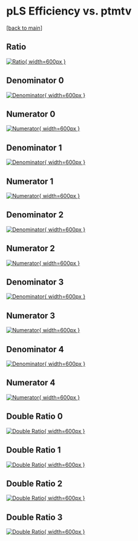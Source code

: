 # pLS Efficiency vs. ptmtv

[[back to main](./)]



## Ratio

[![Ratio](../mtv/var/pLS_loweta_0_1_eff_ptmtv.png){ width=600px }](../mtv/var/pLS_loweta_0_1_eff_ptmtv.pdf)

## Denominator 0

[![Denominator](../mtv/den/pLS_loweta_0_1_eff_ptmtv_den0.png){ width=600px }](../mtv/den/pLS_loweta_0_1_eff_ptmtv_den0.pdf)

## Numerator 0

[![Numerator](../mtv/num/pLS_loweta_0_1_eff_ptmtv_num0.png){ width=600px }](../mtv/num/pLS_loweta_0_1_eff_ptmtv_num0.pdf)

## Denominator 1

[![Denominator](../mtv/den/pLS_loweta_0_1_eff_ptmtv_den1.png){ width=600px }](../mtv/den/pLS_loweta_0_1_eff_ptmtv_den1.pdf)

## Numerator 1

[![Numerator](../mtv/num/pLS_loweta_0_1_eff_ptmtv_num1.png){ width=600px }](../mtv/num/pLS_loweta_0_1_eff_ptmtv_num1.pdf)

## Denominator 2

[![Denominator](../mtv/den/pLS_loweta_0_1_eff_ptmtv_den2.png){ width=600px }](../mtv/den/pLS_loweta_0_1_eff_ptmtv_den2.pdf)

## Numerator 2

[![Numerator](../mtv/num/pLS_loweta_0_1_eff_ptmtv_num2.png){ width=600px }](../mtv/num/pLS_loweta_0_1_eff_ptmtv_num2.pdf)

## Denominator 3

[![Denominator](../mtv/den/pLS_loweta_0_1_eff_ptmtv_den3.png){ width=600px }](../mtv/den/pLS_loweta_0_1_eff_ptmtv_den3.pdf)

## Numerator 3

[![Numerator](../mtv/num/pLS_loweta_0_1_eff_ptmtv_num3.png){ width=600px }](../mtv/num/pLS_loweta_0_1_eff_ptmtv_num3.pdf)

## Denominator 4

[![Denominator](../mtv/den/pLS_loweta_0_1_eff_ptmtv_den4.png){ width=600px }](../mtv/den/pLS_loweta_0_1_eff_ptmtv_den4.pdf)

## Numerator 4

[![Numerator](../mtv/num/pLS_loweta_0_1_eff_ptmtv_num4.png){ width=600px }](../mtv/num/pLS_loweta_0_1_eff_ptmtv_num4.pdf)

## Double Ratio 0

[![Double Ratio](../mtv/ratio/pLS_loweta_0_1_eff_ptmtv_ratio0.png){ width=600px }](../mtv/ratio/pLS_loweta_0_1_eff_ptmtv_ratio0.pdf)

## Double Ratio 1

[![Double Ratio](../mtv/ratio/pLS_loweta_0_1_eff_ptmtv_ratio1.png){ width=600px }](../mtv/ratio/pLS_loweta_0_1_eff_ptmtv_ratio1.pdf)

## Double Ratio 2

[![Double Ratio](../mtv/ratio/pLS_loweta_0_1_eff_ptmtv_ratio2.png){ width=600px }](../mtv/ratio/pLS_loweta_0_1_eff_ptmtv_ratio2.pdf)

## Double Ratio 3

[![Double Ratio](../mtv/ratio/pLS_loweta_0_1_eff_ptmtv_ratio3.png){ width=600px }](../mtv/ratio/pLS_loweta_0_1_eff_ptmtv_ratio3.pdf)

